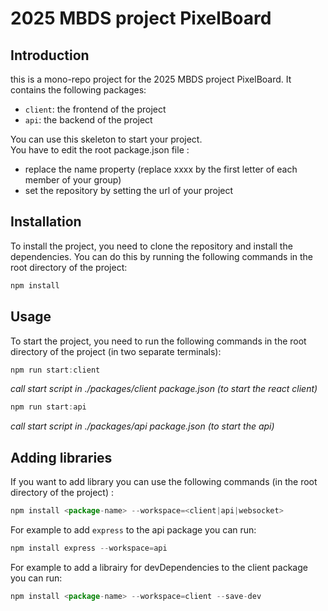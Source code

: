 # 2025 MBDS project PixelBoard

## Introduction

this is a mono-repo project for the 2025 MBDS project PixelBoard. It contains the following packages:

- `client`: the frontend of the project
- `api`: the backend of the project

You can use this skeleton to start your project.  
You have to edit the root package.json file :

- replace the name property (replace xxxx by the first letter of each member of your group)
- set the repository by setting the url of your project

## Installation

To install the project, you need to clone the repository and install the dependencies. You can do this by running the following commands in the root directory of the project:

```js
npm install
```

## Usage

To start the project, you need to run the following commands in the root directory of the project (in two separate terminals):

```js
npm run start:client
```

_call start script in ./packages/client package.json (to start the react client)_

```js
npm run start:api
```

_call start script in ./packages/api package.json (to start the api)_

## Adding libraries

If you want to add library you can use the following commands (in the root directory of the project) :

```js
npm install <package-name> --workspace=<client|api|websocket>
```

For example to add `express` to the api package you can run:

```js
npm install express --workspace=api
```

For example to add a librairy for devDependencies to the client package you can run:

```js
npm install <package-name> --workspace=client --save-dev
```
